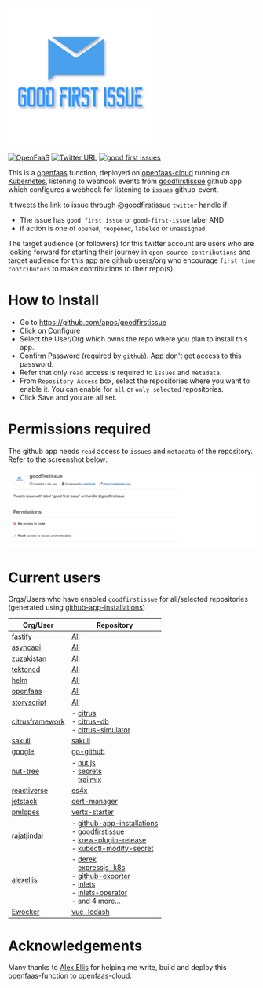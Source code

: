 [![GoodFirstIssue](docs/goodfirstissue.png)](https://github.com/rajatjindal/goodfirstissue) 

[![OpenFaaS](https://img.shields.io/badge/openfaas-cloud-blue.svg)](https://www.openfaas.com)  [![Twitter URL](https://img.shields.io/twitter/follow/goodfirstissue.svg?label=Follow&style=social)](https://twitter.com/goodfirstissue) [![good first issues](https://img.shields.io/github/issues/rajatjindal/goodfirstissue/good%20first%20issue.svg
)](https://github.com/rajatjindal/goodfirstissue/issues?q=is%3Aissue+is%3Aopen+label%3A%22good+first+issue%22) 

This is a [openfaas](https://www.openfaas.com) function, deployed on [openfaas-cloud](https://github.com/openfaas/openfaas-cloud) running on [Kubernetes](https://github.com/kubernetes/kubernetes), listening to webhook events from [goodfirstissue](https://github.com/apps/goodfirstissue) github app which configures a webhook for listening to `issues` github-event. 

It tweets the link to issue through [@goodfirstissue](https://twitter.com/goodfirstissue) `twitter` handle if:

- The issue has `good first issue` or `good-first-issue` label AND
- if action is one of `opened`, `reopened`, `labeled` or `unassigned`.

The target audience (or followers) for this twitter account are users who are looking forward for starting their journey in `open source contributions` and target audience for this app are github users/org who encourage `first time contributors` to make contributions to their repo(s).

# How to Install

- Go to https://github.com/apps/goodfirstissue
- Click on Configure
- Select the User/Org which owns the repo where you plan to install this app.
- Confirm Password (required by `github`). App don't get access to this password.
- Refer that only `read` access is required to `issues` and `metadata`.
- From `Repository Access` box, select the repositories where you want to enable it. You can enable for `all` or `only selected` repositories.
- Click Save and you are all set.

# Permissions required

The github app needs `read` access to `issues` and `metadata` of the repository. Refer to the screenshot below:

![Permissions](docs/permissions.png)

# Current users

Orgs/Users who have enabled `goodfirstissue` for all/selected repositories (generated using [github-app-installations](https://github.com/rajatjindal/github-app-installations))

| Org/User | Repository |
| ------ | ------ |
| [fastify](https://github.com/fastify) | [All](https://github.com/fastify) |
| [asyncapi](https://github.com/asyncapi) | [All](https://github.com/asyncapi) |
| [zuzakistan](https://github.com/zuzakistan) | [All](https://github.com/zuzakistan) |
| [tektoncd](https://github.com/tektoncd) | [All](https://github.com/tektoncd) |
| [helm](https://github.com/helm) | [All](https://github.com/helm) |
| [openfaas](https://github.com/openfaas) | [All](https://github.com/openfaas) |
| [storyscript](https://github.com/storyscript) | [All](https://github.com/storyscript) |
| [citrusframework](https://github.com/citrusframework) | - [citrus](https://github.com/citrusframework/citrus)<br/>- [citrus-db](https://github.com/citrusframework/citrus-db)<br/>- [citrus-simulator](https://github.com/citrusframework/citrus-simulator) |
| [sakuli](https://github.com/sakuli) | [sakuli](https://github.com/sakuli/sakuli) |
| [google](https://github.com/google) | [go-github](https://github.com/google/go-github) |
| [nut-tree](https://github.com/nut-tree) | - [nut.js](https://github.com/nut-tree/nut.js)<br/>- [secrets](https://github.com/nut-tree/secrets)<br/>- [trailmix](https://github.com/nut-tree/trailmix) |
| [reactiverse](https://github.com/reactiverse) | [es4x](https://github.com/reactiverse/es4x) |
| [jetstack](https://github.com/jetstack) | [cert-manager](https://github.com/jetstack/cert-manager) |
| [pmlopes](https://github.com/pmlopes) | [vertx-starter](https://github.com/pmlopes/vertx-starter) |
| [rajatjindal](https://github.com/rajatjindal) | - [github-app-installations](https://github.com/rajatjindal/github-app-installations)<br/>- [goodfirstissue](https://github.com/rajatjindal/goodfirstissue)<br/>- [krew-plugin-release](https://github.com/rajatjindal/krew-plugin-release)<br/>- [kubectl-modify-secret](https://github.com/rajatjindal/kubectl-modify-secret) |
| [alexellis](https://github.com/alexellis) | - [derek](https://github.com/alexellis/derek)<br/>- [expressjs-k8s](https://github.com/alexellis/expressjs-k8s)<br/>- [github-exporter](https://github.com/alexellis/github-exporter)<br/>- [inlets](https://github.com/alexellis/inlets)<br/>- [inlets-operator](https://github.com/alexellis/inlets-operator)<br/>- and 4 more... |
| [Ewocker](https://github.com/Ewocker) | [vue-lodash](https://github.com/Ewocker/vue-lodash) |%

# Acknowledgements

Many thanks to [Alex Ellis](https://twitter.com/alexellisuk) for helping me write, build and deploy this openfaas-function to [openfaas-cloud](https://github.com/openfaas/openfaas-cloud).
